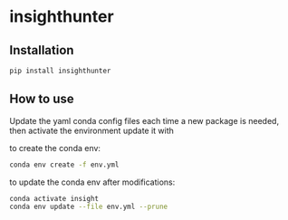 insighthunter
================

<!-- WARNING: THIS FILE WAS AUTOGENERATED! DO NOT EDIT! -->

## Installation

``` sh
pip install insighthunter
```

## How to use

Update the yaml conda config files each time a new package is needed,
then activate the environment update it with

to create the conda env:

``` sh
conda env create -f env.yml
```

to update the conda env after modifications:

``` sh
conda activate insight
conda env update --file env.yml --prune
```
